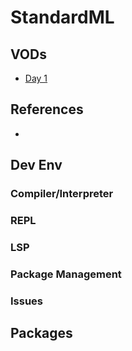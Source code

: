 # StandardML

## VODs

* [Day 1](https://www.youtube.com/watch?v=RoMCDe78_3w)

## References

*

## Dev Env

### Compiler/Interpreter

### REPL

### LSP

### Package Management

### Issues

## Packages
